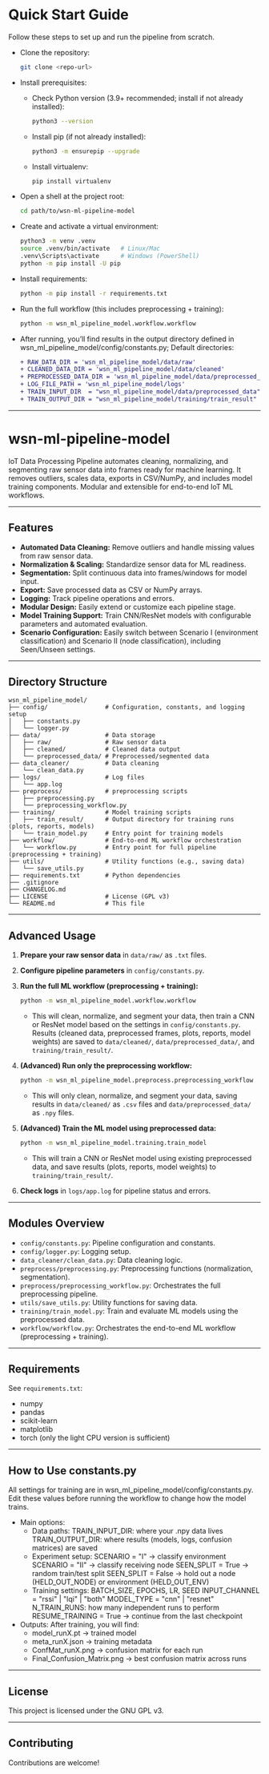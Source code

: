 # Quick Start Guide

Follow these steps to set up and run the pipeline from scratch.

- Clone the repository:
	```sh
	git clone <repo-url>
	```
- Install prerequisites:

	- Check Python version (3.9+ recommended; install if not already installed):
		```sh
		python3 --version
		```
	- Install pip (if not already installed):
		```sh
		python3 -m ensurepip --upgrade
		```
	- Install virtualenv:
		```sh
		pip install virtualenv
		```
- Open a shell at the project root:
	```sh
	cd path/to/wsn-ml-pipeline-model
	```
- Create and activate a virtual environment:
	```sh
	python3 -m venv .venv
	source .venv/bin/activate   # Linux/Mac
	.venv\Scripts\activate      # Windows (PowerShell)
	python -m pip install -U pip
	```
- Install requirements:
	```sh
	python -m pip install -r requirements.txt
	```
- Run the full workflow (this includes preprocessing + training):
	```sh
	python -m wsn_ml_pipeline_model.workflow.workflow
	```
- After running, you’ll find results in the output directory defined in wsn_ml_pipeline_model/config/constants.py; Default directories:
	```diff
	+ RAW_DATA_DIR = 'wsn_ml_pipeline_model/data/raw'
	+ CLEANED_DATA_DIR = 'wsn_ml_pipeline_model/data/cleaned'
	+ PREPROCESSED_DATA_DIR = 'wsn_ml_pipeline_model/data/preprocessed_data/frames_'
	+ LOG_FILE_PATH = 'wsn_ml_pipeline_model/logs'
	+ TRAIN_INPUT_DIR  = "wsn_ml_pipeline_model/data/preprocessed_data"
	+ TRAIN_OUTPUT_DIR = "wsn_ml_pipeline_model/training/train_result" 
	```
---

# wsn-ml-pipeline-model
IoT Data Processing Pipeline automates cleaning, normalizing, and segmenting raw sensor data into frames ready for machine learning. It removes outliers, scales data, exports in CSV/NumPy, and includes model training components. Modular and extensible for end-to-end IoT ML workflows.

---

## Features

- **Automated Data Cleaning:** Remove outliers and handle missing values from raw sensor data.
- **Normalization & Scaling:** Standardize sensor data for ML readiness.
- **Segmentation:** Split continuous data into frames/windows for model input.
- **Export:** Save processed data as CSV or NumPy arrays.
- **Logging:** Track pipeline operations and errors.
- **Modular Design:** Easily extend or customize each pipeline stage.
- **Model Training Support:** Train CNN/ResNet models with configurable parameters and automated evaluation.
- **Scenario Configuration:** Easily switch between Scenario I (environment classification) and Scenario II (node classification), including Seen/Unseen settings.

---

## Directory Structure

```
wsn_ml_pipeline_model/
├── config/                # Configuration, constants, and logging setup
│   ├── constants.py
│   └── logger.py
├── data/                  # Data storage
│   ├── raw/               # Raw sensor data
│   ├── cleaned/           # Cleaned data output
│   └── preprocessed_data/ # Preprocessed/segmented data
├── data_cleaner/          # Data cleaning
│   └── clean_data.py      
├── logs/                  # Log files
│   └── app.log
├── preprocess/            # preprocessing scripts
│   ├── preprocessing.py
│   └── preprocessing_workflow.py
├── training/              # Model training scripts
│   ├── train_result/      # Output directory for training runs (plots, reports, models)
│   └── train_model.py     # Entry point for training models
├── workflow/              # End-to-end ML workflow orchestration
│   └── workflow.py        # Entry point for full pipeline (preprocessing + training)
├── utils/                 # Utility functions (e.g., saving data)
│   └── save_utils.py
├── requirements.txt       # Python dependencies
├── .gitignore
├── CHANGELOG.md           
├── LICENSE                # License (GPL v3)
└── README.md              # This file
```

---


##  Advanced Usage

1. **Prepare your raw sensor data** in `data/raw/` as `.txt` files.

2. **Configure pipeline parameters** in `config/constants.py`.

3. **Run the full ML workflow (preprocessing + training):**
   ```sh
   python -m wsn_ml_pipeline_model.workflow.workflow
   ```
   - This will clean, normalize, and segment your data, then train a CNN or ResNet model based on the settings in `config/constants.py`. Results (cleaned data, preprocessed frames, plots, reports, model weights) are saved to `data/cleaned/`, `data/preprocessed_data/`, and `training/train_result/`.

4. **(Advanced) Run only the preprocessing workflow:**
   ```sh
   python -m wsn_ml_pipeline_model.preprocess.preprocessing_workflow
   ```
   - This will only clean, normalize, and segment your data, saving results in `data/cleaned/` as `.csv` files and `data/preprocessed_data/` as `.npy` files.

5. **(Advanced) Train the ML model using preprocessed data:**
   ```sh
   python -m wsn_ml_pipeline_model.training.train_model
   ```
   - This will train a CNN or ResNet model using existing preprocessed data, and save results (plots, reports, model weights) to `training/train_result/`.

6. **Check logs** in `logs/app.log` for pipeline status and errors.
---

## Modules Overview

- `config/constants.py`: Pipeline configuration and constants.
- `config/logger.py`: Logging setup.
- `data_cleaner/clean_data.py`: Data cleaning logic.
- `preprocess/preprocessing.py`: Preprocessing functions (normalization, segmentation).
- `preprocess/preprocessing_workflow.py`: Orchestrates the full preprocessing pipeline.
- `utils/save_utils.py`: Utility functions for saving data.
- `training/train_model.py`: Train and evaluate ML models using the preprocessed data.
- `workflow/workflow.py`: Orchestrates the end-to-end ML workflow (preprocessing + training).

---

## Requirements

See `requirements.txt`:

- numpy
- pandas
- scikit-learn
- matplotlib
- torch (only the light CPU version is sufficient)

---

## How to Use constants.py

All settings for training are in wsn_ml_pipeline_model/config/constants.py.
Edit these values before running the workflow to change how the model trains.

- Main options:
	- Data paths:
		TRAIN_INPUT_DIR: where your .npy data lives
		TRAIN_OUTPUT_DIR: where results (models, logs, confusion matrices) are saved
	- Experiment setup:
		SCENARIO = "I" → classify environment
		SCENARIO = "II" → classify receiving node
		SEEN_SPLIT = True → random train/test split
		SEEN_SPLIT = False → hold out a node (HELD_OUT_NODE) or environment (HELD_OUT_ENV)
	- Training settings:
		BATCH_SIZE, EPOCHS, LR, SEED
		INPUT_CHANNEL = "rssi" | "lqi" | "both"
		MODEL_TYPE = "cnn" | "resnet"
		N_TRAIN_RUNS: how many independent runs to perform
		RESUME_TRAINING = True → continue from the last checkpoint
- Outputs: After training, you will find:
	- model_runX.pt → trained model
	- meta_runX.json → training metadata
	- ConfMat_runX.png → confusion matrix for each run
	- Final_Confusion_Matrix.png → best confusion matrix across runs

---

## License

This project is licensed under the GNU GPL v3.

---

## Contributing

Contributions are welcome!
